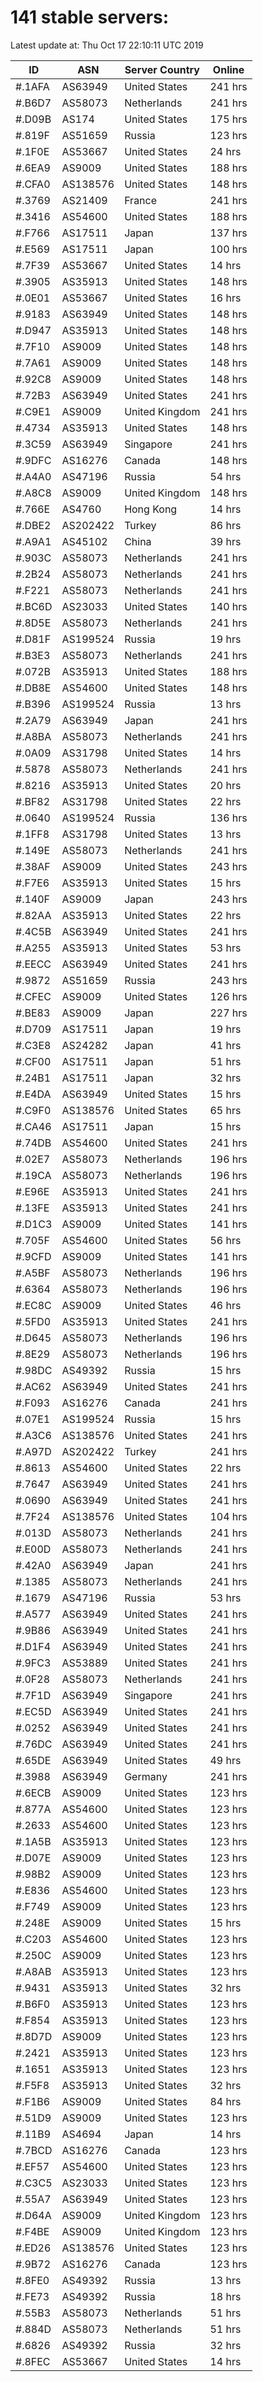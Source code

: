 # 141 stable servers:

Latest update at: Thu Oct 17 22:10:11 UTC 2019

| ID | ASN | Server Country | Online |
| -- | --- | -------------- | ------ |
| #.1AFA | AS63949 | United States | 241 hrs |
| #.B6D7 | AS58073 | Netherlands | 241 hrs |
| #.D09B | AS174 | United States | 175 hrs |
| #.819F | AS51659 | Russia | 123 hrs |
| #.1F0E | AS53667 | United States | 24 hrs |
| #.6EA9 | AS9009 | United States | 188 hrs |
| #.CFA0 | AS138576 | United States | 148 hrs |
| #.3769 | AS21409 | France | 241 hrs |
| #.3416 | AS54600 | United States | 188 hrs |
| #.F766 | AS17511 | Japan | 137 hrs |
| #.E569 | AS17511 | Japan | 100 hrs |
| #.7F39 | AS53667 | United States | 14 hrs |
| #.3905 | AS35913 | United States | 148 hrs |
| #.0E01 | AS53667 | United States | 16 hrs |
| #.9183 | AS63949 | United States | 148 hrs |
| #.D947 | AS35913 | United States | 148 hrs |
| #.7F10 | AS9009 | United States | 148 hrs |
| #.7A61 | AS9009 | United States | 148 hrs |
| #.92C8 | AS9009 | United States | 148 hrs |
| #.72B3 | AS63949 | United States | 241 hrs |
| #.C9E1 | AS9009 | United Kingdom | 241 hrs |
| #.4734 | AS35913 | United States | 148 hrs |
| #.3C59 | AS63949 | Singapore | 241 hrs |
| #.9DFC | AS16276 | Canada | 148 hrs |
| #.A4A0 | AS47196 | Russia | 54 hrs |
| #.A8C8 | AS9009 | United Kingdom | 148 hrs |
| #.766E | AS4760 | Hong Kong | 14 hrs |
| #.DBE2 | AS202422 | Turkey | 86 hrs |
| #.A9A1 | AS45102 | China | 39 hrs |
| #.903C | AS58073 | Netherlands | 241 hrs |
| #.2B24 | AS58073 | Netherlands | 241 hrs |
| #.F221 | AS58073 | Netherlands | 241 hrs |
| #.BC6D | AS23033 | United States | 140 hrs |
| #.8D5E | AS58073 | Netherlands | 241 hrs |
| #.D81F | AS199524 | Russia | 19 hrs |
| #.B3E3 | AS58073 | Netherlands | 241 hrs |
| #.072B | AS35913 | United States | 188 hrs |
| #.DB8E | AS54600 | United States | 148 hrs |
| #.B396 | AS199524 | Russia | 13 hrs |
| #.2A79 | AS63949 | Japan | 241 hrs |
| #.A8BA | AS58073 | Netherlands | 241 hrs |
| #.0A09 | AS31798 | United States | 14 hrs |
| #.5878 | AS58073 | Netherlands | 241 hrs |
| #.8216 | AS35913 | United States | 20 hrs |
| #.BF82 | AS31798 | United States | 22 hrs |
| #.0640 | AS199524 | Russia | 136 hrs |
| #.1FF8 | AS31798 | United States | 13 hrs |
| #.149E | AS58073 | Netherlands | 241 hrs |
| #.38AF | AS9009 | United States | 243 hrs |
| #.F7E6 | AS35913 | United States | 15 hrs |
| #.140F | AS9009 | Japan | 243 hrs |
| #.82AA | AS35913 | United States | 22 hrs |
| #.4C5B | AS63949 | United States | 241 hrs |
| #.A255 | AS35913 | United States | 53 hrs |
| #.EECC | AS63949 | United States | 241 hrs |
| #.9872 | AS51659 | Russia | 243 hrs |
| #.CFEC | AS9009 | United States | 126 hrs |
| #.BE83 | AS9009 | Japan | 227 hrs |
| #.D709 | AS17511 | Japan | 19 hrs |
| #.C3E8 | AS24282 | Japan | 41 hrs |
| #.CF00 | AS17511 | Japan | 51 hrs |
| #.24B1 | AS17511 | Japan | 32 hrs |
| #.E4DA | AS63949 | United States | 15 hrs |
| #.C9F0 | AS138576 | United States | 65 hrs |
| #.CA46 | AS17511 | Japan | 15 hrs |
| #.74DB | AS54600 | United States | 241 hrs |
| #.02E7 | AS58073 | Netherlands | 196 hrs |
| #.19CA | AS58073 | Netherlands | 196 hrs |
| #.E96E | AS35913 | United States | 241 hrs |
| #.13FE | AS35913 | United States | 241 hrs |
| #.D1C3 | AS9009 | United States | 141 hrs |
| #.705F | AS54600 | United States | 56 hrs |
| #.9CFD | AS9009 | United States | 141 hrs |
| #.A5BF | AS58073 | Netherlands | 196 hrs |
| #.6364 | AS58073 | Netherlands | 196 hrs |
| #.EC8C | AS9009 | United States | 46 hrs |
| #.5FD0 | AS35913 | United States | 241 hrs |
| #.D645 | AS58073 | Netherlands | 196 hrs |
| #.8E29 | AS58073 | Netherlands | 196 hrs |
| #.98DC | AS49392 | Russia | 15 hrs |
| #.AC62 | AS63949 | United States | 241 hrs |
| #.F093 | AS16276 | Canada | 241 hrs |
| #.07E1 | AS199524 | Russia | 15 hrs |
| #.A3C6 | AS138576 | United States | 241 hrs |
| #.A97D | AS202422 | Turkey | 241 hrs |
| #.8613 | AS54600 | United States | 22 hrs |
| #.7647 | AS63949 | United States | 241 hrs |
| #.0690 | AS63949 | United States | 241 hrs |
| #.7F24 | AS138576 | United States | 104 hrs |
| #.013D | AS58073 | Netherlands | 241 hrs |
| #.E00D | AS58073 | Netherlands | 241 hrs |
| #.42A0 | AS63949 | Japan | 241 hrs |
| #.1385 | AS58073 | Netherlands | 241 hrs |
| #.1679 | AS47196 | Russia | 53 hrs |
| #.A577 | AS63949 | United States | 241 hrs |
| #.9B86 | AS63949 | United States | 241 hrs |
| #.D1F4 | AS63949 | United States | 241 hrs |
| #.9FC3 | AS53889 | United States | 241 hrs |
| #.0F28 | AS58073 | Netherlands | 241 hrs |
| #.7F1D | AS63949 | Singapore | 241 hrs |
| #.EC5D | AS63949 | United States | 241 hrs |
| #.0252 | AS63949 | United States | 241 hrs |
| #.76DC | AS63949 | United States | 241 hrs |
| #.65DE | AS63949 | United States | 49 hrs |
| #.3988 | AS63949 | Germany | 241 hrs |
| #.6ECB | AS9009 | United States | 123 hrs |
| #.877A | AS54600 | United States | 123 hrs |
| #.2633 | AS54600 | United States | 123 hrs |
| #.1A5B | AS35913 | United States | 123 hrs |
| #.D07E | AS9009 | United States | 123 hrs |
| #.98B2 | AS9009 | United States | 123 hrs |
| #.E836 | AS54600 | United States | 123 hrs |
| #.F749 | AS9009 | United States | 123 hrs |
| #.248E | AS9009 | United States | 15 hrs |
| #.C203 | AS54600 | United States | 123 hrs |
| #.250C | AS9009 | United States | 123 hrs |
| #.A8AB | AS35913 | United States | 123 hrs |
| #.9431 | AS35913 | United States | 32 hrs |
| #.B6F0 | AS35913 | United States | 123 hrs |
| #.F854 | AS35913 | United States | 123 hrs |
| #.8D7D | AS9009 | United States | 123 hrs |
| #.2421 | AS35913 | United States | 123 hrs |
| #.1651 | AS35913 | United States | 123 hrs |
| #.F5F8 | AS35913 | United States | 32 hrs |
| #.F1B6 | AS9009 | United States | 84 hrs |
| #.51D9 | AS9009 | United States | 123 hrs |
| #.11B9 | AS4694 | Japan | 14 hrs |
| #.7BCD | AS16276 | Canada | 123 hrs |
| #.EF57 | AS54600 | United States | 123 hrs |
| #.C3C5 | AS23033 | United States | 123 hrs |
| #.55A7 | AS63949 | United States | 123 hrs |
| #.D64A | AS9009 | United Kingdom | 123 hrs |
| #.F4BE | AS9009 | United Kingdom | 123 hrs |
| #.ED26 | AS138576 | United States | 123 hrs |
| #.9B72 | AS16276 | Canada | 123 hrs |
| #.8FE0 | AS49392 | Russia | 13 hrs |
| #.FE73 | AS49392 | Russia | 18 hrs |
| #.55B3 | AS58073 | Netherlands | 51 hrs |
| #.884D | AS58073 | Netherlands | 51 hrs |
| #.6826 | AS49392 | Russia | 32 hrs |
| #.8FEC | AS53667 | United States | 14 hrs |

